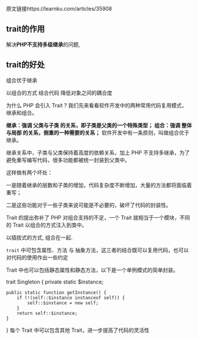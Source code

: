原文链接https://learnku.com/articles/35908

## trait的作用

解决**PHP不支持多级继承**的问题,

## trait的好处

组合优于继承   

以组合的方式 结合代码    降低对象之间的耦合度 



为什么 PHP 会引入 Trait ? 我们先来看看软件开发中的两种常用代码复用模式，继承和组合。

**继承：强调 父类与子类 的关系，即子类是父类的一个特殊类型；**
**组合：强调 整体与局部 的关系，侧重的一种需要的关系；**
软件开发中有一条原则，叫做组合优于继承。

继承关系中，子类与父类保持着高度的依赖关系，加上 PHP 不支持多继承，为了避免重写编写代码，很多功能都被统一封装到父类中。

这样做有两个坏处：

一是随着继承的层数和子类的增加，代码复杂度不断增加，大量的方法都将面临着重写；

二是这些功能对于一些子类来说可能是不必要的，破坏了代码的封装性。

Trait 的提出弥补了 PHP 对组合支持的不足，一个 Trait 就相当于一个模块，不同的 Trait 以组合的方式注入到类中。

以插拔式的方式, 组合在一起.

 

`trait` 中可包含属性、方法 与 抽象方法，这三者的结合既可以复用代码，也可以对代码的使用作出一些约定

Trait 中也可以包括静态属性和静态方法，以下是一个单例模式的简单封装。

trait Singleton
{
    private static $instance;

    public static function getInstance() {
        if (!(self::$instance instanceof self)) {
            self::$instance = new self;
        }
        return self::$instance;
    }
}
每个 Trait 中可以包含其他 Trait，进一步提高了代码的灵活性

<?php
trait Hello
{
    function sayHello() {
        echo "Hello";
    }
}

trait World
{
    function sayWorld() {
        echo "World";
    }
}

class MyWorld
{
    use Hello;
    use World;
}

————————————————
原文作者：心智极客
转自链接：https://learnku.com/articles/35908
版权声明：著作权归作者所有。商业转载请联系作者获得授权，非商业转载请保留以上作者信息和原文链接。